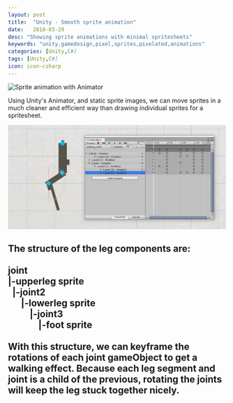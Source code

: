 ```yaml
---
layout: post
title:  "Unity - Smooth sprite animation"
date:   2018-03-29
desc: "Showing sprite animations with minimal spritesheets"
keywords: "unity,gamedesign,pixel,sprites,pixelated,animations"
categories: [Unity,C#]
tags: [Unity,C#]
icon: icon-csharp
---
```

<img src="/static/assets/img/blog/birdwalk1.gif" alt="Sprite animation with Animator" style="width: 500px;">

Using Unity's Animator, and static sprite images, we can move sprites in a much cleaner and efficient way than drawing individual sprites for a spritesheet.

<img src="/static/assets/img/blog/birdwalk1ex.jpg" alt="Sprite with joints setup" style="width: 500px;">

The structure of the leg components are: <br><br>
joint<br>
|-upperleg sprite  <br>
&nbsp; |-joint2  <br>
&nbsp; &nbsp; &nbsp; |-lowerleg sprite  <br>
&nbsp; &nbsp; &nbsp; &nbsp; &nbsp; |-joint3  <br>
&nbsp; &nbsp; &nbsp; &nbsp; &nbsp; &nbsp; &nbsp; |-foot sprite  <br>
<br>
With this structure, we can keyframe the rotations of each joint gameObject to get a walking effect. Because each leg segment and joint is a child of the previous, rotating the joints will keep the leg stuck together nicely.
---
